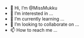 - 👋 Hi, I’m @MissMukku
- 👀 I’m interested in ...
- 🌱 I’m currently learning ...
- 💞️ I’m looking to collaborate on ...
- 📫 How to reach me ...

<!---
MissMukku/MissMukku is a ✨ special ✨ repository because its `README.md` (this file) appears on your GitHub profile.
You can click the Preview link to take a look at your changes.
--->
